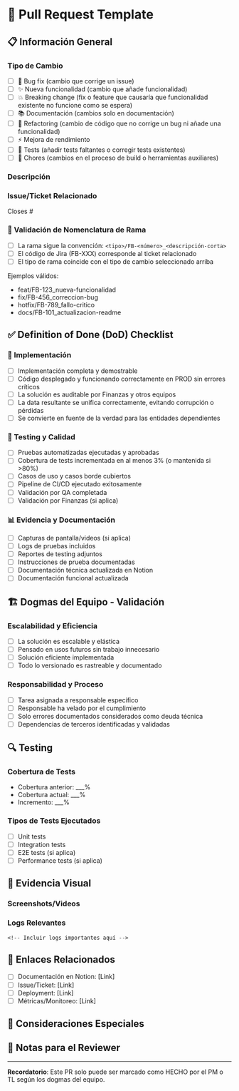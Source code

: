 # 🔄 Pull Request Template

## 📋 Información General

### Tipo de Cambio
- [ ] 🐛 Bug fix (cambio que corrige un issue)
- [ ] ✨ Nueva funcionalidad (cambio que añade funcionalidad)
- [ ] 💥 Breaking change (fix o feature que causaría que funcionalidad existente no funcione como se espera)
- [ ] 📚 Documentación (cambios solo en documentación)
- [ ] 🔧 Refactoring (cambio de código que no corrige un bug ni añade una funcionalidad)
- [ ] ⚡ Mejora de rendimiento
- [ ] 🧪 Tests (añadir tests faltantes o corregir tests existentes)
- [ ] 🔨 Chores (cambios en el proceso de build o herramientas auxiliares)

### Descripción
<!-- Describe brevemente los cambios realizados -->

### Issue/Ticket Relacionado
<!-- Enlaza el issue o ticket relacionado -->
Closes #

### 🌿 Validación de Nomenclatura de Rama
- [ ] La rama sigue la convención: `<tipo>/FB-<número>_<descripción-corta>`
- [ ] El código de Jira (FB-XXX) corresponde al ticket relacionado
- [ ] El tipo de rama coincide con el tipo de cambio seleccionado arriba

Ejemplos válidos:
- feat/FB-123_nueva-funcionalidad
- fix/FB-456_correccion-bug
- hotfix/FB-789_fallo-critico
- docs/FB-101_actualizacion-readme

## ✅ Definition of Done (DoD) Checklist

### 🚀 Implementación
- [ ] Implementación completa y demostrable
- [ ] Código desplegado y funcionando correctamente en PROD sin errores críticos
- [ ] La solución es auditable por Finanzas y otros equipos
- [ ] La data resultante se unifica correctamente, evitando corrupción o pérdidas
- [ ] Se convierte en fuente de la verdad para las entidades dependientes

### 🧪 Testing y Calidad
- [ ] Pruebas automatizadas ejecutadas y aprobadas
- [ ] Cobertura de tests incrementada en al menos 3% (o mantenida si >80%)
- [ ] Casos de uso y casos borde cubiertos
- [ ] Pipeline de CI/CD ejecutado exitosamente
- [ ] Validación por QA completada
- [ ] Validación por Finanzas (si aplica)

### 📊 Evidencia y Documentación
- [ ] Capturas de pantalla/videos (si aplica)
- [ ] Logs de pruebas incluidos
- [ ] Reportes de testing adjuntos
- [ ] Instrucciones de prueba documentadas
- [ ] Documentación técnica actualizada en Notion
- [ ] Documentación funcional actualizada

## 🏗️ Dogmas del Equipo - Validación

### Escalabilidad y Eficiencia
- [ ] La solución es escalable y elástica
- [ ] Pensado en usos futuros sin trabajo innecesario
- [ ] Solución eficiente implementada
- [ ] Todo lo versionado es rastreable y documentado

### Responsabilidad y Proceso
- [ ] Tarea asignada a responsable específico
- [ ] Responsable ha velado por el cumplimiento
- [ ] Solo errores documentados considerados como deuda técnica
- [ ] Dependencias de terceros identificadas y validadas

## 🔍 Testing

### Cobertura de Tests
<!-- Incluir reporte de cobertura actual -->
- Cobertura anterior: ___%
- Cobertura actual: ___%
- Incremento: ___%

### Tipos de Tests Ejecutados
- [ ] Unit tests
- [ ] Integration tests
- [ ] E2E tests (si aplica)
- [ ] Performance tests (si aplica)

## 📸 Evidencia Visual

<!-- Incluir capturas, videos, logs, etc. -->

### Screenshots/Videos
<!-- Adjuntar evidencia visual si aplica -->

### Logs Relevantes
```
<!-- Incluir logs importantes aquí -->
```

## 🔗 Enlaces Relacionados

- [ ] Documentación en Notion: [Link]
- [ ] Issue/Ticket: [Link]
- [ ] Deployment: [Link]
- [ ] Métricas/Monitoreo: [Link]

## 🚨 Consideraciones Especiales

<!-- Mencionar cualquier consideración especial, limitaciones, o puntos de atención -->

## 📝 Notas para el Reviewer

<!-- Información adicional para quien revise el PR -->

---

**Recordatorio**: Este PR solo puede ser marcado como HECHO por el PM o TL según los dogmas del equipo.